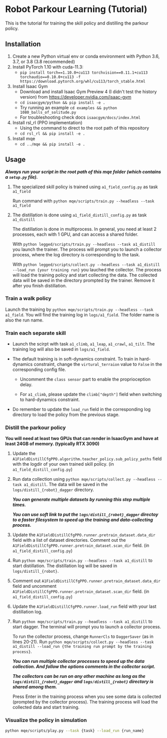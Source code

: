 # Robot Parkour Learning (Tutorial) #
This is the tutorial for training the skill policy and distilling the parkour policy.

## Installation ##
1. Create a new Python virtual env or conda environment with Python 3.6, 3.7, or 3.8 (3.8 recommended)
2. Install PyTorch 1.10 with cuda-11.3:
    - `pip install torch==1.10.0+cu113 torchvision==0.11.1+cu113 torchaudio==0.10.0+cu113 -f https://download.pytorch.org/whl/cu113/torch_stable.html`
3. Install Isaac Gym
   - Download and install Isaac Gym Preview 4 (I didn't test the history version) from https://developer.nvidia.com/isaac-gym
   - `cd isaacgym/python && pip install -e .`
   - Try running an example `cd examples && python 1080_balls_of_solitude.py`
   - For troubleshooting check docs `isaacgym/docs/index.html`
4. Install rsl_rl (PPO implementation)
   - Using the command to direct to the root path of this repository
   - `cd rsl_rl && pip install -e .` 
5. Install mqe
   - `cd ../mqe && pip install -e .`

## Usage ##
***Always run your script in the root path of this mqe folder (which contains a `setup.py` file).***

1. The specialized skill policy is trained using `a1_field_config.py` as task `a1_field`

    Run command with `python mqe/scripts/train.py --headless --task a1_field`
    
2. The distillation is done using `a1_field_distill_config.py` as task `a1_distill`

    The distillation is done in multiprocess. In general, you need at least 2 processes, each with 1 GPU, and can access a shared folder.

    With `python legged/scripts/train.py --headless --task a1_distill` you launch the trainer. The process will prompt you to launch a collector process, where the log directory is corresponding to the task.

    With `python legged/scripts/collect.py --headless --task a1_distill --load_run {your training run}` you lauched the collector. The process will load the training policy and start collecting the data. The collected data will be saved in the directory prompted by the trainer. Remove it after you finish distillation.

### Train a walk policy ###

Launch the training by `python mqe/scripts/train.py --headless --task a1_field`. You will find the training log in `logs/a1_field`. The folder name is also the run name.

### Train each separate skill ###

- Launch the scirpt with task `a1_climb`, `a1_leap`, `a1_crawl`, `a1_tilt`. The training log will also be saved in `logs/a1_field`.

- The default training is in soft-dynamics constraint. To train in hard-dynamics constraint, change the `virtural_terraion` value to `False` in the corresponding config file.

    - Uncomment the `class sensor` part to enable the proprioception delay.

    - For `a1_climb`, please update the `climb["depth"]` field when switching to hard-dynamics constraint.

- Do remember to update the `load_run` field in the corresponding log directory to load the policy from the previous stage.

### Distill the parkour policy ###

**You will need at least two GPUs that can render in IsaacGym and have at least 24GB of memory. (typically RTX 3090)**

1. Update the `A1FieldDistillCfgPPO.algorithm.teacher_policy.sub_policy_paths` field with the logdir of your own trained skill policy. (in `a1_field_distill_config.py`)

2. Run data collection using `python mqe/scripts/collect.py --headless --task a1_distill`. The data will be saved in the `logs/distill_{robot}_dagger` directory.

    ***You can generate multiple datasets by running this step multiple times.***

    ***You can use soft link to put the `logs/distill_{robot}_dagger` directoy to a faster filesystem to speed up the training and data-collecting process.***

3. Update the `A1FieldDistillCfgPPO.runner.pretrain_dataset.data_dir` field with a list of dataset directories. Comment out the `A1FieldDistillCfgPPO.runner.pretrain_dataset.scan_dir` field. (in `a1_field_distill_config.py`)

4. Run `python mqe/scripts/train.py --headless --task a1_distill` to start distillation. The distillation log will be saved in `logs/distill_{robot}`.

5. Comment out `A1FieldDistillCfgPPO.runner.pretrain_dataset.data_dir` field and uncomment `A1FieldDistillCfgPPO.runner.pretrain_dataset.scan_dir` field. (in `a1_field_distill_config.py`)

6. Update the `A1FieldDistillCfgPPO.runner.load_run` field with your last distillation log.

7. Run `python mqe/scripts/train.py --headless --task a1_distill` to start dagger. The terminal will prompt you to launch a collector process.

    To run the collector process, change `RunnerCls` to `DaggerSaver` (as in lines 20-21). Run `python mqe/scripts/collect.py --headless --task a1_distill --load_run {the training run prompt by the training process}`.

    ***You can run multiple collector processes to speed up the data collection. And follow the options comments in the collector script.***

    ***The collectors can be run on any other machine as long as the `logs/distill_{robot}_dagger` and `logs/distill_{robot}` directory is shared among them.***

    Press Enter in the training process when you see some data is collected (prompted by the collector process). The training process will load the collected data and start training.

### Visualize the policy in simulation ###

```bash
python mqe/scripts/play.py --task {task} --load_run {run_name}
```
